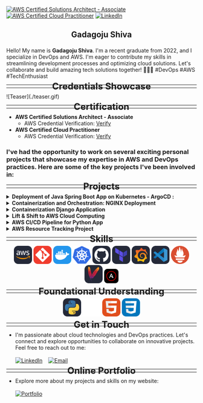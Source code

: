 <!--CERTS SHIELDS -->
[![AWS Certified Solutions Architect - Associate](https://img.shields.io/badge/AWS%20Certified%20Solutions%20Architect%20-%20Associate-FF9900?style=for-the-badge&logo=amazon-aws&logoColor=white)](https://aws.amazon.com/certification/certified-solutions-architect-associate/) [![AWS Certified Cloud Practitioner](https://img.shields.io/badge/AWS%20Certified%20Cloud%20Practitioner-232F3E?style=for-the-badge&logo=amazon-aws&logoColor=white)](https://aws.amazon.com/certification/cloud-practitioner/) [![LinkedIn][linkedin-shield]][linkedin-url]

## <p align="center">Gadagoju Shiva</p>

Hello! My name is <strong>Gadagoju Shiva</strong>. I'm a recent graduate from 2022, and I specialize in DevOps and AWS. I'm eager to contribute my skills in streamlining development processes and optimizing cloud solutions. Let's collaborate and build amazing tech solutions together! 🚀👨‍💻 #DevOps #AWS #TechEnthusiast

<hr>
<p align="center" style="margin: -25px 0;font-size: 24px;">
  <strong >Credentials Showcase</strong>
</p>
<hr>
<!-- ## Credentials Showcase -->
![Teaser](./teaser.gif)


<!-- ## AWS Certification -->

<hr>
<p align="center" style="margin: -25px 0;font-size: 24px;">
  <strong >Certification</strong>
</p>
<hr>

- **AWS Certified Solutions Architect - Associate**
  - AWS Credential Verification: [Verify](https://www.credly.com/badges/015ecab6-7110-4eb8-a07a-ef88d61bdfbc/public_url)
- **AWS Certified Cloud Practitioner**
  - AWS Credential Verification: [Verify](https://www.credly.com/badges/247ced3f-9c92-433c-92aa-c8895eb59d5f/public_url)

### I've had the opportunity to work on several exciting personal projects that showcase my expertise in AWS and DevOps practices. Here are some of the key projects I've been involved in:

<!-- projects -->
<!-- [![github][github-shield]][github-url] -->
<!-- ## Projects: -->

<hr>
<p align="center" style="margin: -25px 0;font-size: 24px;">
  <strong >Projects</strong>
</p>
<hr>

<details>
  <summary><strong>Deployment of Java Spring Boot App on Kubernetes - ArgoCD :</strong></summary>
  <ol>
    <ul>
    <li>Established a streamlined pipeline using Jenkins for continuous integration and deployment from GitHub.</li>
    <li>Successfully employed Docker for efficient application packaging and deployment.</li>
    <li>Orchestrated Kubernetes clusters with Minikube for scalability.</li>
    <li>Implemented ArgoCD for automated and reliable application deployments</li>
    <li><a href="https://github.com/GadagojuShiva/employee-management-java-spring-boot">GitHub Repository</a></li>
    <ul>
  </ol>
  </details>

<details>
  <summary><strong>Containerization and Orchestration: NGINX Deployment</strong></summary>
  <ol>
    <ul>
    <li>Implemented NGINX web server deployment on Kubernetes with 2 replicas.</li>
    <li>Employed labels and selectors for efficient deployment management.</li>
    <li><a href="https://github.com/GadagojuShiva/kubernetes-examples">GitHub Repository</a></li>
    <ul>
  </ol>
  </details>
  
<details>
  <summary><strong>Containerization Django Application</strong></summary>
  <ol>
    <ul>
    <li>Containerized a Python Django web app with Docker, ensuring streamlined deploymentand scalability while maintaining consistency across development, testing, and productionenvironments.      </li>
    <li><a href="https://github.com/GadagojuShiva/todo-application">GitHub Repository</a></li>
    <ul>
  </ol>
  </details>

<details>
  <summary><strong>Lift & Shift to AWS Cloud Computing</strong></summary>
  <ol>
      <ul>
        <li>Successfully completed a project to migrate an on-premises application to the AWS cloud.</a></li>
        <li>Modernized, scaled, and optimized costs during the migration.</a></li>
        <li>Utilized AWS services such as EC2, ELB, S3, Route 53, IAM, and CloudFormation.</a></li>
        <li><a href="https://github.com/GadagojuShiva/aws-projects/tree/main/AWS-LIFT-AND-SHIFT-PROJECT">GitHub Repository</a></li>
      </ul>
  </ol>
</details>

<details>
  <summary><strong>AWS CI/CD Pipeline for Python App</strong></summary>
  <ol>
      <ul>
        <li>Orchestrated an end-to-end CI/CD pipeline using AWS tools (CodeCommit, CodePipeline, CodeBuild, CodeDeploy) for a Python application.</li>
        <li>Resulted in streamlined development, testing, and deployment on EC2 instances, enhancing development efficiency and code reliability.</li>
        <li><a href="https://github.com/GadagojuShiva/aws-projects/tree/main/AWS-End-To-End-CICD-Projects">GitHub Repository</a></li>
      </ul>
  </ol>
</details>

<details>
  <summary><strong>AWS Resource Tracking Project
  </strong></summary>
  <ol>
      <ul>
        <li>This project is a simple Bash script to track resources in an AWS account. It lists information about EC2 instances, S3 buckets, Lambda functions, and IAM users.</li>
        <li><a href="https://github.com/GadagojuShiva/AWS_Resource_Tracking_Project">GitHub Repository</a></li>
      </ul>
  </ol>
</details>

<!-- - <details>
  <summary><strong>Secure VPC Setup with EC2 Instances</strong></summary>
  <ol>
      <ul>
        <li>Designed and configured a VPC with custom IP ranges.</li>
        <li>Set up public and private subnets, route tables, and associations.</li>
        <li>Implemented network security using network access control lists (ACLs) and security groups.</li>
        <li>Provisioned EC2 instances and assigned IAM roles.</li>
        <li><a href="https://github.com/GadagojuShiva/aws-projects/tree/main/AWS_VPC_with_servers_in_private_subnets_NAT">GitHub Repository</a></li>
      </ul>
  </ol>
</details> -->

<!-- - <details>
  <summary><strong>AWS Cloud Resume Challenge</strong></summary>
  <ol>
    <ul>
    <li>Developed a professional resume website using AWS, featuring a dynamic visitor counter, HTTPS security, and automated CI/CD pipelines with GitHub Actions.</li>
    <li><a href="https://github.com/GadagojuShiva/aws_cloud_resume_challenge">GitHub Repository</a></li>
    <ul>
  </ol>
</details> -->

<!-- - <details>
  <summary><strong>AWS Cloud Cost Optimization - Identifying Stale EBS Snapshots</strong></summary>
  <ol>
      <ul>
        <li>Developed an AWS Lambda function to automate the identification and removal of redundant EBS snapshots.</li>
        <li>Led to substantial cost savings through efficient resource management.</li>
        <li><a href="https://github.com/GadagojuShiva/aws-projects/tree/main/AWS_Cloud_Cost_Optimization_using_lambda_functions">GitHub Repository</a></li>
      </ul>
  </ol>
</details> -->

<!-- - <details>
  <summary><strong>Serverless API with AWS Lambda, DynamoDB, and API Gateway
  </strong></summary>
  <ol>
      <ul>
        <li>Designed and implemented a serverless API utilizing AWS Lambda, DynamoDB, and API Gateway for seamless data management. The API supports various DynamoDB operations, allowing for CRUD functionalities and includes comprehensive testing methods.</li>
        <li><a href="https://github.com/GadagojuShiva/aws-serverless-dynamodb-api">GitHub Repository</a></li>
      </ul>
  </ol>
</details> -->

<!-- ## Skills: -->
<hr>
<p align="center" style="margin: -25px 0;font-size: 24px;">
  <strong >Skills</strong>
</p>
<hr>

<p align="center">
  <img src="./icons/aws.svg" width="48" alt="AWS">
  <img src="./icons/git.svg" width="48" alt="Git">
  <img src="./icons/docker.svg" width="48" alt="Docker">
  <img src="./icons/kubernetes.svg" width="48" alt="Kubernetes">
  <img src="./icons/github.svg" width="48" alt="GitHub">
  <img src="./icons/Terraform-Dark.svg" width="48" alt="Terraform">
  <img src="./icons/grafana.svg" width="48" alt="Grafana">
  <img src="./icons/visual-studio.svg" width="48" alt="Visual Studio">
  <img src="./icons/Prometheus.svg" width="48" alt="Prometheus">
  <img src="./icons/Maven-Dark.svg" width="48" alt="Maven">
  <img src="./icons/ansible.svg" width="38" alt="Ansible">
</p>

<hr>
<p align="center" style="margin: -25px 0;font-size: 24px;">
  <strong >Foundational Understanding</strong>
</p>
<hr>

<p align="center">
  <img src="./icons/python.svg" width="48" alt="Python">
  <img src="./icons/sql.svg" width="48" alt="SQL">
  <img src="./icons/html.svg" width="48" alt="HTML">
  <img src="./icons/css.svg" width="48" alt="CSS">
</p>

<hr>
<p align="center" style="margin: -25px 0;font-size: 24px;">
  <strong >Get in Touch</strong>
</p>
<hr>

<!-- ## Get in Touch -->

- I'm passionate about cloud technologies and DevOps practices. Let's connect and explore opportunities to collaborate on innovative projects. Feel free to reach out to me: 
  <br>
  <br>
  [![LinkedIn](https://img.shields.io/badge/Connect%20on%20LinkedIn-blue?style=for-the-badge&logo=linkedin&logoColor=white)](https://www.linkedin.com/in/shiva-gadagoju/) &nbsp;&nbsp; [![Email](https://img.shields.io/badge/Send%20Mail-red?style=for-the-badge&logo=gmail&logoColor=white)](mailto:gadagojushiva00@gmail.com)

<hr>
<p align="center" style="margin: -25px 0;font-size: 24px;">
  <strong >Online Portfolio</strong>
</p>
<hr>

<!-- ## Online Portfolio: -->
- Explore more about my projects and skills on my website:
  <br>
  <br>
  [![Portfolio](https://img.shields.io/badge/My%20Portfolio-Visit%20Now-000000?style=for-the-badge&logo=google-chrome&logoColor=yellow&colorA=000000&colorB=FFD700)](https://dummyme.xyz/)

<!-- MARKDOWN LINKS & IMAGES -->
[linkedin-shield]: https://img.shields.io/badge/-LinkedIn-black.svg?style=for-the-badge&logo=linkedin&colorB=200
[linkedin-url]: https://www.linkedin.com/in/gadagoju-shiva/
[github-shield]: https://img.shields.io/badge/GitHub-Repository-blue?style=flat-square&logo=github
[github-url]: https://github.com/gadagojushiva/AWS_Resource_Tracking_Project

<!-- # Skills Matrix

| Skill | Proficiency |
|-------|-------------|
| AWS   | ⭐️⭐️⭐️⭐️   |
| Git   | ⭐️⭐️⭐️⭐️   |
| Kubernetes | ⭐️⭐️⭐️⭐️   |
| Docker | ⭐️⭐️⭐️⭐️   |
| GitHub | ⭐️⭐️⭐️⭐️   |
| Terraform | ⭐️⭐️⭐️⭐️   |
| Grafana | ⭐️⭐️⭐️⭐️   |
| Visual Studio | ⭐️⭐️⭐️⭐️   |
| Prometheus | ⭐️⭐️⭐️⭐️   |
| Maven | ⭐️⭐️⭐️⭐️   |
| Ansible | ⭐️⭐️⭐️⭐️   | -->

<!-- 
##### Cloud Services
<img src="https://skillicons.dev/icons?i=aws&perline=3" alt="AWS" width="48" height="48"> <img src="https://skillicons.dev/icons?i=kubernetes&perline=3" alt="Kubernetes" width="48" height="48"> <img src="https://skillicons.dev/icons?i=docker&perline=3" alt="Docker" width="48" height="48">

**Description:** Proficient in utilizing cloud services, specializing in AWS, with expertise in Kubernetes for container orchestration and Docker for containerization.

##### Version Control
<img src="https://skillicons.dev/icons?i=git&perline=3" alt="Git" width="48" height="48"> <img src="./icons/github.svg" alt="GitHub" width="48" height="48">

**Description:** Extensive experience in version control systems, particularly Git, and adept at managing repositories on GitHub.

##### Infrastructure as Code
<img src="./icons/Terraform-Dark.svg" alt="Terraform" width="48" height="48">

**Description:** Skilled in designing and implementing Infrastructure as Code (IaC) using Terraform for efficient and scalable infrastructure provisioning.

##### Monitoring and Visualization
<img src="./icons/Prometheus.svg" alt="Prometheus" width="48" height="48"> <img src="./icons/grafana.svg" alt="Grafana" width="48" height="48">

**Description:** Proficient in setting up robust monitoring solutions using Prometheus and creating insightful dashboards with Grafana.

##### Build and Automation
<img src="./icons/Maven-Dark.svg" alt="Maven" width="48" height="48"> <img src="./icons/ansible.svg" alt="Ansible" width="40" height="40">

**Description:** Expertise in build automation using Maven and proficient in implementing configuration management with Ansible.

##### Integrated Development Environment (IDE)
<img src="./icons/visual-studio.svg" alt="Visual Studio" width="48" height="48">

**Description:** Comfortable and productive with Visual Studio as the primary Integrated Development Environment (IDE) for software development. -->


<!-- Add more sections or customize the content based on your skills -->